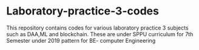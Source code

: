 # Laboratory-practice-3-codes
This repository contains codes for various laboratory practice 3 subjects such as DAA,ML and blockchain.
These are under SPPU curriculum for 7th Semester under 2019 pattern for BE- computer Engineering
